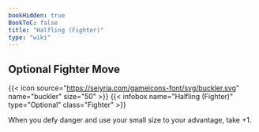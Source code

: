 ```yaml
---
bookHidden: true
BookToC: false
title: "Halfling (Fighter)"
type: "wiki"
---
```

## Optional Fighter Move
{{< icon source="https://seiyria.com/gameicons-font/svg/buckler.svg" name="buckler" size="50" >}}
{{< infobox name="Halfling (Fighter)" type="Optional" class="Fighter" >}}

When you defy danger and use your small size to your advantage, take +1.